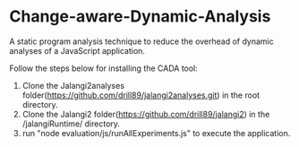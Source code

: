 # Change-aware-Dynamic-Analysis

A static program analysis technique to reduce the overhead of dynamic analyses of a JavaScript application.

Follow the steps below for installing the CADA tool:

1. Clone the Jalangi2analyses folder(https://github.com/drill89/jalangi2analyses.git) in the root directory.
2. Clone the Jalangi2 folder(https://github.com/drill89/jalangi2) in the /jalangiRuntime/ directory.
3. run "node evaluation/js/runAllExperiments.js" to execute the application.
